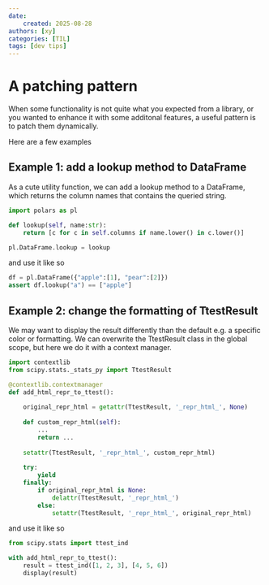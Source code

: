 ```yaml
---
date:
    created: 2025-08-28
authors: [xy]
categories: [TIL]
tags: [dev tips]
---
```


# A patching pattern 

When some functionality is not quite what you expected from a library, or you wanted to enhance it with some additonal features, a useful pattern is to patch them dynamically. 

Here are a few examples

## Example 1: add a lookup method to DataFrame

As a cute utility function, we can add a lookup method to a DataFrame, which returns the column names that contains the queried string. 

```py
import polars as pl

def lookup(self, name:str):
    return [c for c in self.columns if name.lower() in c.lower()]

pl.DataFrame.lookup = lookup
```

and use it like so 

```py
df = pl.DataFrame({"apple":[1], "pear":[2]})
assert df.lookup("a") == ["apple"]
```

## Example 2: change the formatting of TtestResult

We may want to display the result differently than the default e.g. a specific color or formatting. 
We can overwrite the TtestResult class in the global scope, but here we do it with a context manager.    

```py
import contextlib
from scipy.stats._stats_py import TtestResult

@contextlib.contextmanager
def add_html_repr_to_ttest():
    
    original_repr_html = getattr(TtestResult, '_repr_html_', None)
    
    def custom_repr_html(self):
        ...
        return ...
    
    setattr(TtestResult, '_repr_html_', custom_repr_html)
    
    try:
        yield
    finally:
        if original_repr_html is None:
            delattr(TtestResult, '_repr_html_')
        else:
            setattr(TtestResult, '_repr_html_', original_repr_html)
```

and use it like so

```py
from scipy.stats import ttest_ind

with add_html_repr_to_ttest():
    result = ttest_ind([1, 2, 3], [4, 5, 6])
    display(result)  
```
